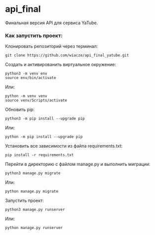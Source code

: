 # api_final
Финальная версия API для сервиса YaTube.

### Как запустить проект:
Клонировать репозиторий через терминал:

```
git clone https://github.com/wiacze/api_final_yatube.git
```

Создать и активированить виртуальное окружение:

```
python3 -m venv env
source env/bin/activate
```

Или:

```
python -m venv venv
source venv/Scripts/activate
```

Обновить pip:

```
python3 -m pip install --upgrade pip
```

Или:


```
python -m pip install --upgrade pip
```

Установить все зависимости из файла requirements.txt:

```
pip install -r requirements.txt
```

Перейти в директорию с файлом manage.py и выполнить миграции:

```
python3 manage.py migrate
```

Или:

```
python manage.py migrate
```

Запустить проект:

```
python3 manage.py runserver
```

Или:

```
python manage.py runserver
```
